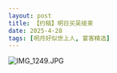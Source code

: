 ```yaml
---
layout: post
title: 【约稿】明日买吴绫束
date: 2025-4-28
tags: [明月好似世上人, 宴客精选]
---
```


![IMG_1249.JPG](https://s2.loli.net/2025/06/30/SgCwjKDy6M59WUR.jpg)